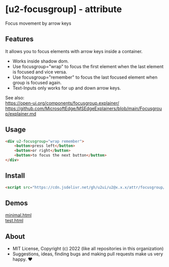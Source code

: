 # [u2-focusgroup] - attribute
Focus movement by arrow keys

## Features

It allows you to focus elements with arrow keys inside a container.  

- Works inside shadow dom.
- Use focusgroup="wrap" to focus the first element when the last element is focused and vice versa.
- Use focusgroup="remember" to focus the last focused element when group is focused again.
- Text-Inputs only works for up and down arrow keys.


See also:  
https://open-ui.org/components/focusgroup.explainer/  
https://github.com/MicrosoftEdge/MSEdgeExplainers/blob/main/Focusgroup/explainer.md

## Usage

```html
<div u2-focusgroup="wrap remember">
    <button>press left</button>
    <button>or right</button>
    <button>to focus the next button</button>
</div>
```

## Install

```html
<script src="https://cdn.jsdelivr.net/gh/u2ui/u2@x.x.x/attr/focusgroup/focusgroup.min.js" type=module></script>
```

## Demos

[minimal.html](http://gcdn.li/u2ui/u2@main/attr/focusgroup/tests/minimal.html)  
[test.html](http://gcdn.li/u2ui/u2@main/attr/focusgroup/tests/test.html)  

## About

- MIT License, Copyright (c) 2022 <u2> (like all repositories in this organization) <br>
- Suggestions, ideas, finding bugs and making pull requests make us very happy. ♥

